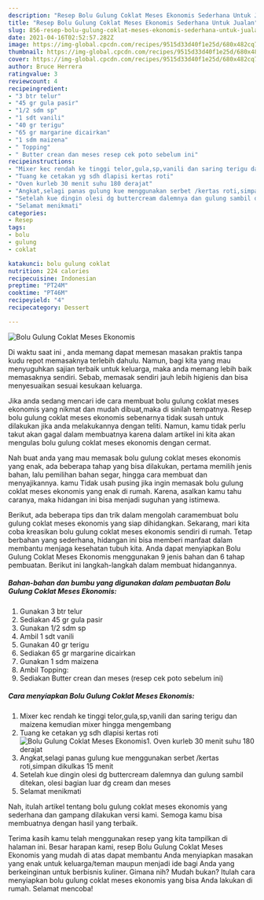 ```yaml
---
description: "Resep Bolu Gulung Coklat Meses Ekonomis Sederhana Untuk Jualan"
title: "Resep Bolu Gulung Coklat Meses Ekonomis Sederhana Untuk Jualan"
slug: 856-resep-bolu-gulung-coklat-meses-ekonomis-sederhana-untuk-jualan
date: 2021-04-16T02:52:57.282Z
image: https://img-global.cpcdn.com/recipes/9515d33d40f1e25d/680x482cq70/bolu-gulung-coklat-meses-ekonomis-foto-resep-utama.jpg
thumbnail: https://img-global.cpcdn.com/recipes/9515d33d40f1e25d/680x482cq70/bolu-gulung-coklat-meses-ekonomis-foto-resep-utama.jpg
cover: https://img-global.cpcdn.com/recipes/9515d33d40f1e25d/680x482cq70/bolu-gulung-coklat-meses-ekonomis-foto-resep-utama.jpg
author: Bruce Herrera
ratingvalue: 3
reviewcount: 4
recipeingredient:
- "3 btr telur"
- "45 gr gula pasir"
- "1/2 sdm sp"
- "1 sdt vanili"
- "40 gr terigu"
- "65 gr margarine dicairkan"
- "1 sdm maizena"
- " Topping"
- " Butter crean dan meses resep cek poto sebelum ini"
recipeinstructions:
- "Mixer kec rendah ke tinggi telor,gula,sp,vanili dan saring terigu dan maizena kemudian mixer hingga mengembang"
- "Tuang ke cetakan yg sdh dlapisi kertas roti"
- "Oven kurleb 30 menit suhu 180 derajat"
- "Angkat,selagi panas gulung kue menggunakan serbet /kertas roti,simpan dikulkas 15 menit"
- "Setelah kue dingin olesi dg buttercream dalemnya dan gulung sambil ditekan, olesi bagian luar dg cream dan meses"
- "Selamat menikmati"
categories:
- Resep
tags:
- bolu
- gulung
- coklat

katakunci: bolu gulung coklat 
nutrition: 224 calories
recipecuisine: Indonesian
preptime: "PT24M"
cooktime: "PT46M"
recipeyield: "4"
recipecategory: Dessert

---
```



![Bolu Gulung Coklat Meses Ekonomis](https://img-global.cpcdn.com/recipes/9515d33d40f1e25d/680x482cq70/bolu-gulung-coklat-meses-ekonomis-foto-resep-utama.jpg)

Di waktu  saat ini , anda memang dapat memesan masakan praktis tanpa kudu repot memasaknya terlebih dahulu. Namun, bagi kita yang mau menyuguhkan sajian terbaik untuk keluarga, maka anda memang lebih baik memasaknya sendiri. Sebab, memasak sendiri jauh lebih higienis dan bisa menyesuaikan sesuai kesukaan keluarga.

Jika anda sedang mencari ide cara membuat bolu gulung coklat meses ekonomis yang nikmat dan mudah dibuat,maka di sinilah tempatnya. Resep bolu gulung coklat meses ekonomis  sebenarnya tidak susah untuk dilakukan jika anda melakukannya dengan teliti. Namun, kamu tidak perlu takut akan gagal dalam membuatnya 
karena dalam artikel ini kita akan mengulas bolu gulung coklat meses ekonomis dengan cermat.  



Nah buat anda yang mau memasak bolu gulung coklat meses ekonomis yang enak, ada beberapa tahap yang bisa dilakukan, pertama memilih jenis bahan, lalu pemilihan bahan segar, hingga cara membuat dan menyajikannya. kamu Tidak usah pusing jika ingin memasak bolu gulung coklat meses ekonomis yang enak di rumah. Karena, asalkan kamu  tahu caranya, maka hidangan ini bisa menjadi suguhan yang istimewa.

Berikut, ada beberapa tips dan trik dalam mengolah caramembuat bolu gulung coklat meses ekonomis yang siap dihidangkan. Sekarang, mari kita coba kreasikan bolu gulung coklat meses ekonomis sendiri di rumah. Tetap berbahan yang sederhana, hidangan ini bisa memberi manfaat dalam membantu menjaga kesehatan tubuh kita. Anda dapat menyiapkan Bolu Gulung Coklat Meses Ekonomis menggunakan 9 jenis bahan dan 6 tahap pembuatan. Berikut ini langkah-langkah dalam membuat hidangannya.

<!--inarticleads1-->

##### Bahan-bahan dan bumbu yang digunakan dalam pembuatan Bolu Gulung Coklat Meses Ekonomis:

1. Gunakan 3 btr telur
1. Sediakan 45 gr gula pasir
1. Gunakan 1/2 sdm sp
1. Ambil 1 sdt vanili
1. Gunakan 40 gr terigu
1. Sediakan 65 gr margarine dicairkan
1. Gunakan 1 sdm maizena
1. Ambil  Topping:
1. Sediakan  Butter crean dan meses (resep cek poto sebelum ini)




<!--inarticleads2-->

##### Cara menyiapkan Bolu Gulung Coklat Meses Ekonomis:

1. Mixer kec rendah ke tinggi telor,gula,sp,vanili dan saring terigu dan maizena kemudian mixer hingga mengembang
1. Tuang ke cetakan yg sdh dlapisi kertas roti
<img src="https://img-global.cpcdn.com/steps/7e9669606194e745/160x128cq70/bolu-gulung-coklat-meses-ekonomis-langkah-memasak-2-foto.jpg" alt="Bolu Gulung Coklat Meses Ekonomis">1. Oven kurleb 30 menit suhu 180 derajat
1. Angkat,selagi panas gulung kue menggunakan serbet /kertas roti,simpan dikulkas 15 menit
1. Setelah kue dingin olesi dg buttercream dalemnya dan gulung sambil ditekan, olesi bagian luar dg cream dan meses
1. Selamat menikmati




Nah, itulah artikel tentang  bolu gulung coklat meses ekonomis  yang sederhana dan gampang dilakukan versi kami. Semoga kamu bisa membuatnya dengan hasil yang terbaik. 

Terima kasih kamu telah menggunakan resep yang kita tampilkan di halaman ini. Besar harapan kami, resep  Bolu Gulung Coklat Meses Ekonomis yang mudah di atas dapat membantu Anda menyiapkan masakan yang enak untuk keluarga/teman maupun menjadi ide bagi Anda yang berkeinginan untuk berbisnis kuliner. Gimana nih? Mudah bukan? Itulah cara menyiapkan bolu gulung coklat meses ekonomis yang bisa Anda lakukan di rumah. Selamat mencoba!

